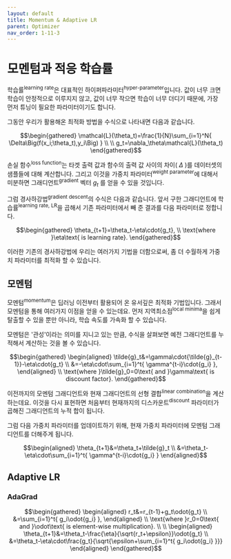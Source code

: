 ```yaml
---
layout: default
title: Momentum & Adaptive LR
parent: Optimizer
nav_order: 1-11-3
---
```


# 모멘텀과 적응 학습률

학습률<sup>learning rate</sup>은 대표적인 하이퍼파라미터<sup>hyper-parameter</sup>입니다.
값이 너무 크면 학습이 안정적으로 이루지지 않고, 값이 너무 작으면 학습이 너무 더디기 때문에, 가장 먼저 튜닝이 필요한 파라미터이기도 합니다.

그동안 우리가 활용해온 최적화 방법을 수식으로 나타내면 다음과 같습니다.

$$\begin{gathered}
\mathcal{L}(\theta_t)=\frac{1}{N}\sum_{i=1}^N{
    \Delta\Big(f(x_i;\theta_t),y_i\Big)
} \\
\\
g_t=\nabla_\theta\mathcal{L}(\theta_t)
\end{gathered}$$

손실 함수<sup>loss function</sup>는 타겟 출력 값과 함수의 출력 값 사이의 차이( $\Delta$ )를 데이터셋의 샘플들에 대해 계산합니다.
그리고 이것을 가중치 파라미터<sup>weight parameter</sup>에 대해서 미분하면 그래디언트<sup>gradient</sup> 벡터 $g_t$ 를 얻을 수 있을 것입니다.

그럼 경사하강법<sup>gradient descent</sup>의 수식은 다음과 같습니다.
앞서 구한 그래디언트에 학습률<sup>learning rate, LR</sup>을 곱해서 기존 파라미터에서 빼 준 결과를 다음 파라미터로 정합니다.

$$\begin{gathered}
\theta_{t+1}=\theta_t-\eta\cdot{g_t}, \\ 
\text{where }\eta\text{ is learning rate}.
\end{gathered}$$

이러한 기존의 경사하강법에 우리는 여러가지 기법을 더함으로써, 좀 더 수월하게 가중치 파라미터를 최적화 할 수 있습니다.

## 모멘텀

모멘텀<sup>momentum</sup>은 딥러닝 이전부터 활용되어 온 유서깊은 최적화 기법입니다.
그래서 모멘텀을 통해 여러가지 이점을 얻을 수 있는데요.
먼저 지역최소점<sup>local minima</sup>을 쉽게 탈출할 수 있을 뿐만 아니라, 학습 속도를 가속화 할 수 있습니다.

모멘텀은 '관성'이라는 의미를 지니고 있는 만큼, 수식을 살펴보면 예전 그래디언트를 누적해서 계산하는 것을 볼 수 있습니다.

$$\begin{gathered}
\begin{aligned}
\tilde{g}_t&=\gamma\cdot{\tilde{g}_{t-1}}-\eta\cdot{g_t} \\
&=-\eta\cdot\sum_{i=1}^t{
    \gamma^{t-i}\cdot{g_i}
},
\end{aligned} \\
\text{where }\tilde{g}_0=0\text{ and }\gamma\text{ is discount factor}.
\end{gathered}$$

이전까지의 모멘텀 그래디언트와 현재 그래디언트의 선형 결합<sup>linear combination</sup>을 계산하는데요.
이것을 다시 표현하면 처음부터 현재까지의 디스카운트<sup>discount</sup> 파라미터가 곱해진 그래디언트의 누적 합이 됩니다.

그럼 다음 가중치 파라미터를 업데이트하기 위해, 현재 가중치 파라미터에 모멘텀 그래디언트를 더해주게 됩니다.

$$\begin{aligned}
\theta_{t+1}&=\theta_t+\tilde{g}_t \\
&=\theta_t-\eta\cdot\sum_{i=1}^t{
    \gamma^{t-i}\cdot{g_i}
}
\end{aligned}$$

## Adaptive LR

### AdaGrad

$$\begin{gathered}
\begin{aligned}
r_t&=r_{t-1}+g_t\odot{g_t} \\
&=\sum_{i=1}^t{
    g_i\odot{g_i}
},
\end{aligned} \\
\text{where }r_0=0\text{ and }\odot\text{ is element-wise multiplication}. \\
\\
\begin{aligned}
\theta_{t+1}&=\theta_t-\frac{\eta}{\sqrt{r_t+\epsilon}}\odot{g_t} \\
&=\theta_t-\eta\cdot\frac{g_t}{\sqrt{\epsilon+\sum_{i=1}^t{
    g_i\odot{g_i}
}}}
\end{aligned}
\end{gathered}$$
